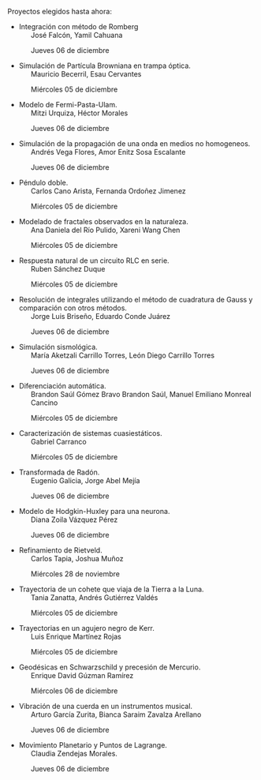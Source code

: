 Proyectos elegidos hasta ahora:


<ul>
<li>Integración con método de Romberg
  <ul>José Falcón, Yamil Cahuana

  Jueves 06 de diciembre
  </ul></li><p></p>

<li>Simulación de Partícula Browniana en trampa óptica.
  <ul>Mauricio Becerril, Esau Cervantes

  Miércoles 05 de diciembre
  </ul></li><p></p>

<li>Modelo de Fermi-Pasta-Ulam.
  <ul>Mitzi Urquiza, Héctor Morales

  Jueves 06 de diciembre
  </ul></li><p></p>
	
<li>Simulación de la propagación de una onda en medios no homogeneos.
  <ul>Andrés Vega Flores, Amor Enitz Sosa Escalante

  Jueves 06 de diciembre
  </ul></li><p></p>
	
<li>Péndulo doble.
  <ul>Carlos Cano Arista, Fernanda Ordoñez Jimenez

  Miércoles 05 de diciembre
  </ul></li><p></p>


<li>Modelado de fractales observados en la naturaleza.
	<ul>Ana Daniela del Río Pulido, Xareni Wang Chen

  Miércoles 05 de diciembre
  </ul></li><p></p>
  
<li>Respuesta natural de un circuito RLC en serie.
	<ul>Ruben Sánchez Duque

  Miércoles 05 de diciembre
  </ul></li><p></p>
  
<li>Resolución de integrales utilizando el método de cuadratura de Gauss y comparación con otros métodos.
	<ul>Jorge Luis Briseño, Eduardo Conde Juárez

  Jueves 06 de diciembre
  </ul></li><p></p>
  
<li>Simulación sismológica.
	<ul>María Aketzali Carrillo Torres, León Diego Carrillo Torres

  Jueves 06 de diciembre
  </ul></li><p></p>
  
<li>Diferenciación automática.
	<ul>Brandon Saúl Gómez Bravo Brandon Saúl, Manuel Emiliano Monreal Cancino

  Miércoles 05 de diciembre
  </ul></li><p></p>
  
<li>Caracterización de sistemas cuasiestáticos.
	<ul>Gabriel Carranco

  Miércoles 05 de diciembre
  </ul></li><p></p>
  
<li>Transformada de Radón.
	<ul>Eugenio Galicia, Jorge Abel Mejía

  Jueves 06 de diciembre
  </ul></li><p></p>
  
<li>Modelo de Hodgkin-Huxley para una neurona.
	<ul>Diana Zoila Vázquez Pérez

  Jueves 06 de diciembre
  </ul></li><p></p>
  
<li>Refinamiento de Rietveld.
	<ul>Carlos Tapia, Joshua Muñoz

  Miércoles 28 de noviembre
  </ul></li><p></p>
  
<li>Trayectoria de un cohete que viaja de la Tierra a la Luna.
	<ul>Tania Zanatta, Andrés Gutiérrez Valdés

  Miércoles 05 de diciembre
  </ul></li><p></p>
  
<li>Trayectorias en un agujero negro de Kerr.
	<ul>Luis Enrique Martínez Rojas

  Miércoles 05 de diciembre
  </ul></li><p></p>
  
<li>Geodésicas en Schwarzschild y precesión de Mercurio.
	<ul>Enrique David Gúzman Ramírez

  Miércoles 06 de diciembre
  </ul></li><p></p>
  
<li>Vibración de una cuerda en un instrumentos musical.
	<ul>Arturo García Zurita, Bianca Saraim Zavalza Arellano

  Jueves 06 de diciembre
  </ul></li><p></p>
  
<li>Movimiento Planetario y Puntos de Lagrange.
	<ul>Claudia Zendejas Morales.

  Jueves 06 de diciembre
  </ul></li><p></p>
    
</ul>
